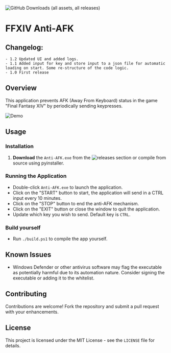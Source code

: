 ![GitHub Downloads (all assets, all releases)](https://img.shields.io/github/downloads/sevu11/ffxiv-anti-afk/total)

# FFXIV Anti-AFK

## Changelog:
```
- 1.2 Updated UI and added logs.
- 1.1 Added input for key and store input to a json file for automatic loading on start. Some re-structure of the code logic.
- 1.0 First release
```

## Overview
This application prevents AFK (Away From Keyboard) status in the game "Final Fantasy XIV" by periodically sending keypresses.

![Demo](https://i.imgur.com/wZL9UIi.png)

## Usage

### Installation
1. **Download** the `Anti-AFK.exe` from the ![releases](https://github.com/sevu11/ffxiv-anti-afk/releases/latest) section or compile from source using pyinstaller.

### Running the Application
- Double-click `Anti-AFK.exe` to launch the application.
- Click on the "START" button to start, the application will send in a CTRL input every 10 minutes.
- Click on the "STOP" button to end the anti-AFK mechanism.
- Click on the "EXIT" button or close the window to quit the application.
- Update which key you wish to send. Default key is `CTRL`. 

### Build yourself
- Run `./build.ps1` to compile the app yourself.

## Known Issues
- Windows Defender or other antivirus software may flag the executable as potentially harmful due to its automation nature. Consider signing the executable or adding it to the whitelist.

## Contributing
Contributions are welcome! Fork the repository and submit a pull request with your enhancements.

## License
This project is licensed under the MIT License - see the `LICENSE` file for details.
